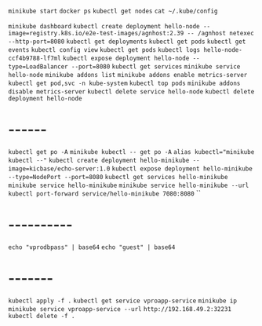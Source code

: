 
`minikube start`
`docker ps`
`kubectl get nodes`
`cat ~/.kube/config`

`minikube dashboard`
`kubectl create deployment hello-node --image=registry.k8s.io/e2e-test-images/agnhost:2.39 -- /agnhost netexec --http-port=8080`
`kubectl get deployments`
`kubectl get pods`
`kubectl get events`
`kubectl config view`
`kubectl get pods`
`kubectl logs hello-node-ccf4b9788-lf7ml`
`kubectl expose deployment hello-node --type=LoadBalancer --port=8080`
`kubectl get services`
`minikube service hello-node`
`minikube addons list`
`minikube addons enable metrics-server`
`kubectl get pod,svc -n kube-system`
`kubectl top pods`
`minikube addons disable metrics-server`
`kubectl delete service hello-node`
`kubectl delete deployment hello-node`

# ------

`kubectl get po -A`
`minikube kubectl -- get po -A`
`alias kubectl="minikube kubectl --"`
`kubectl create deployment hello-minikube --image=kicbase/echo-server:1.0`
`kubectl expose deployment hello-minikube --type=NodePort --port=8080`
`kubectl get services hello-minikube`
`minikube service hello-minikube`
`minikube service hello-minikube --url`
`kubectl port-forward service/hello-minikube 7080:8080`
``
# ----------
`echo "vprodbpass" | base64`
`echo "guest" | base64`
# -------
`kubectl apply -f .`
`kubectl get service vproapp-service`
`minikube ip`
`minikube service vproapp-service --url`
`http://192.168.49.2:32231`
`kubectl delete -f .`

